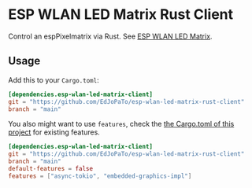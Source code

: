 # ESP WLAN LED Matrix Rust Client

Control an espPixelmatrix via Rust.
See [ESP WLAN LED Matrix](https://github.com/EdJoPaTo/esp-remotecontrolled-led-matrix).

## Usage

Add this to your `Cargo.toml`:

```toml
[dependencies.esp-wlan-led-matrix-client]
git = "https://github.com/EdJoPaTo/esp-wlan-led-matrix-rust-client"
branch = "main"
```

You also might want to use `features`, check the [the Cargo.toml of this project](https://github.com/EdJoPaTo/esp-wlan-led-matrix-rust-client/blob/main/Cargo.toml) for existing features.

```toml
[dependencies.esp-wlan-led-matrix-client]
git = "https://github.com/EdJoPaTo/esp-wlan-led-matrix-rust-client"
branch = "main"
default-features = false
features = ["async-tokio", "embedded-graphics-impl"]
```
